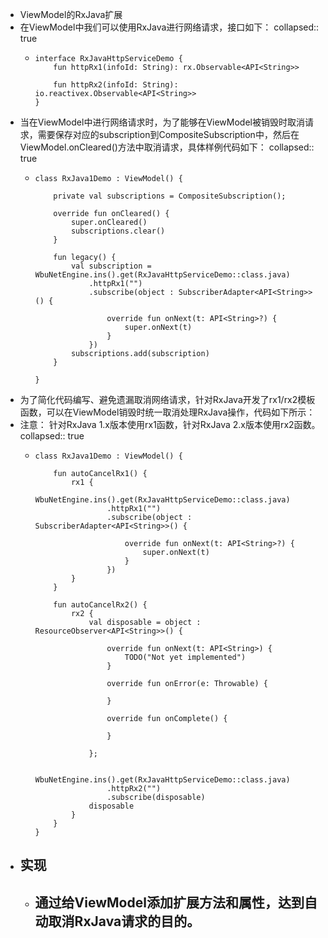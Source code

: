- ViewModel的RxJava扩展
- 在ViewModel中我们可以使用RxJava进行网络请求，接口如下：
  collapsed:: true
	- ```
	  interface RxJavaHttpServiceDemo {
	      fun httpRx1(infoId: String): rx.Observable<API<String>>
	  
	      fun httpRx2(infoId: String): io.reactivex.Observable<API<String>>
	  }
	  ```
- 当在ViewModel中进行网络请求时，为了能够在ViewModel被销毁时取消请求，需要保存对应的subscription到CompositeSubscription中，然后在ViewModel.onCleared()方法中取消请求，具体样例代码如下：
  collapsed:: true
	- ```
	  class RxJava1Demo : ViewModel() {
	  
	      private val subscriptions = CompositeSubscription();
	  
	      override fun onCleared() {
	          super.onCleared()
	          subscriptions.clear()
	      }
	  
	      fun legacy() {
	          val subscription = WbuNetEngine.ins().get(RxJavaHttpServiceDemo::class.java)
	              .httpRx1("")
	              .subscribe(object : SubscriberAdapter<API<String>>() {
	  
	                  override fun onNext(t: API<String>?) {
	                      super.onNext(t)
	                  }
	              })
	          subscriptions.add(subscription)
	      }
	  
	  }
	  ```
- 为了简化代码编写、避免遗漏取消网络请求，针对RxJava开发了rx1/rx2模板函数，可以在ViewModel销毁时统一取消处理RxJava操作，代码如下所示：
- 注意： 针对RxJava 1.x版本使用rx1函数，针对RxJava 2.x版本使用rx2函数。
  collapsed:: true
	- ```
	  class RxJava1Demo : ViewModel() {
	  
	      fun autoCancelRx1() {
	          rx1 {
	              WbuNetEngine.ins().get(RxJavaHttpServiceDemo::class.java)
	                  .httpRx1("")
	                  .subscribe(object : SubscriberAdapter<API<String>>() {
	  
	                      override fun onNext(t: API<String>?) {
	                          super.onNext(t)
	                      }
	                  })
	          }
	      }
	  
	      fun autoCancelRx2() {
	          rx2 {
	              val disposable = object : ResourceObserver<API<String>>() {
	  
	                  override fun onNext(t: API<String>) {
	                      TODO("Not yet implemented")
	                  }
	  
	                  override fun onError(e: Throwable) {
	  
	                  }
	  
	                  override fun onComplete() {
	  
	                  }
	  
	              };
	  
	              WbuNetEngine.ins().get(RxJavaHttpServiceDemo::class.java)
	                  .httpRx2("")
	                  .subscribe(disposable)
	              disposable
	          }
	      }
	  }
	  ```
- ## 实现
	- 通过给ViewModel添加扩展方法和属性，达到自动取消RxJava请求的目的。
		-